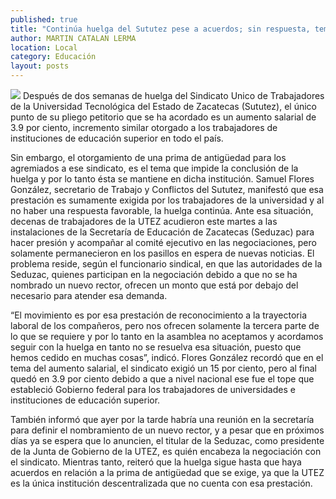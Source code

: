 ```yaml
---
published: true
title: "Continúa huelga del Sututez pese a acuerdos; sin respuesta, tema de la prima de antigüedad"
author: MARTIN CATALAN LERMA
location: Local
category: Educación
layout: posts
---
```


![](http://i.imgur.com/V6bP1ESm.jpg)
Después de dos semanas de huelga del Sindicato Unico de Trabajadores de la Universidad Tecnológica del Estado de Zacatecas (Sututez), el único punto de su pliego petitorio que se ha acordado es un aumento salarial de 3.9 por ciento, incremento similar otorgado a los trabajadores de instituciones de educación superior en todo el país.

Sin embargo, el otorgamiento de una prima de antigüedad para los agremiados a ese sindicato, es el tema que impide la conclusión de la huelga y por lo tanto ésta se mantiene en dicha institución.
Samuel Flores González, secretario de Trabajo y Conflictos del Sututez, manifestó que esa prestación es sumamente exigida por los trabajadores de la universidad y al no haber una respuesta favorable, la huelga continúa.
Ante esa situación, decenas de trabajadores de la UTEZ acudieron este martes a las instalaciones de la Secretaría de Educación de Zacatecas (Seduzac) para hacer presión y acompañar al comité ejecutivo en las negociaciones, pero solamente permanecieron en los pasillos en espera de nuevas noticias.
El problema reside, según el funcionario sindical, en que las autoridades de la Seduzac, quienes participan en la negociación debido a que no se ha nombrado un nuevo rector, ofrecen un monto que está por debajo del necesario para atender esa demanda.

“El movimiento es por esa prestación de reconocimiento a la trayectoria laboral de los compañeros, pero nos ofrecen solamente la tercera parte de lo que se requiere y por lo tanto en la asamblea no aceptamos y acordamos seguir con la huelga en tanto no se resuelva esa situación, puesto que hemos cedido en muchas cosas”, indicó.
Flores González recordó que en el tema del aumento salarial, el sindicato exigió un 15 por ciento, pero al final quedó en 3.9 por ciento debido a que a nivel nacional ese fue el tope que estableció Gobierno federal para los trabajadores de universidades e instituciones de educación superior.

También informó que ayer por la tarde habría una reunión en la secretaría para definir el nombramiento de un nuevo rector, y a pesar que en próximos días ya se espera que lo anuncien, el titular de la Seduzac, como presidente de la Junta de Gobierno de la UTEZ, es quién encabeza la negociación con el sindicato.
Mientras tanto, reiteró que la huelga sigue hasta que haya acuerdos en relación a la prima de antigüedad que se exige, ya que la UTEZ es la única institución descentralizada que no cuenta con esa prestación.
